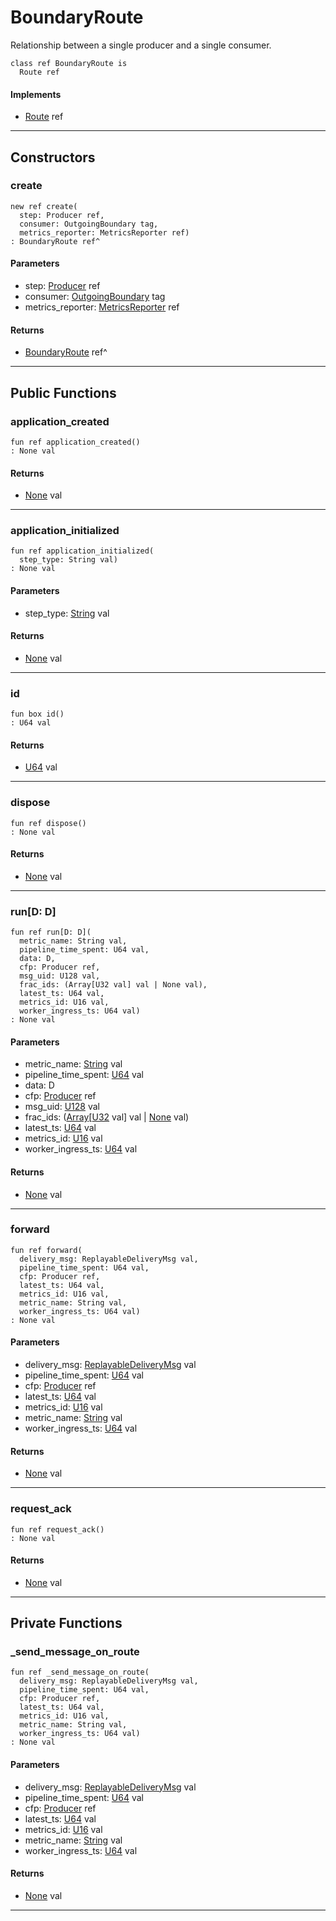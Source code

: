 # BoundaryRoute

Relationship between a single producer and a single consumer.


```pony
class ref BoundaryRoute is
  Route ref
```

#### Implements

* [Route](wallaroo-core-routing-Route) ref

---

## Constructors

### create

```pony
new ref create(
  step: Producer ref,
  consumer: OutgoingBoundary tag,
  metrics_reporter: MetricsReporter ref)
: BoundaryRoute ref^
```
#### Parameters

*   step: [Producer](wallaroo-core-common-Producer) ref
*   consumer: [OutgoingBoundary](wallaroo-core-boundary-OutgoingBoundary) tag
*   metrics_reporter: [MetricsReporter](wallaroo-core-metrics-MetricsReporter) ref

#### Returns

* [BoundaryRoute](wallaroo-core-routing-BoundaryRoute) ref^

---

## Public Functions

### application_created

```pony
fun ref application_created()
: None val
```

#### Returns

* [None](builtin-None) val

---

### application_initialized

```pony
fun ref application_initialized(
  step_type: String val)
: None val
```
#### Parameters

*   step_type: [String](builtin-String) val

#### Returns

* [None](builtin-None) val

---

### id

```pony
fun box id()
: U64 val
```

#### Returns

* [U64](builtin-U64) val

---

### dispose

```pony
fun ref dispose()
: None val
```

#### Returns

* [None](builtin-None) val

---

### run\[D: D\]

```pony
fun ref run[D: D](
  metric_name: String val,
  pipeline_time_spent: U64 val,
  data: D,
  cfp: Producer ref,
  msg_uid: U128 val,
  frac_ids: (Array[U32 val] val | None val),
  latest_ts: U64 val,
  metrics_id: U16 val,
  worker_ingress_ts: U64 val)
: None val
```
#### Parameters

*   metric_name: [String](builtin-String) val
*   pipeline_time_spent: [U64](builtin-U64) val
*   data: D
*   cfp: [Producer](wallaroo-core-common-Producer) ref
*   msg_uid: [U128](builtin-U128) val
*   frac_ids: ([Array](builtin-Array)\[[U32](builtin-U32) val\] val | [None](builtin-None) val)
*   latest_ts: [U64](builtin-U64) val
*   metrics_id: [U16](builtin-U16) val
*   worker_ingress_ts: [U64](builtin-U64) val

#### Returns

* [None](builtin-None) val

---

### forward

```pony
fun ref forward(
  delivery_msg: ReplayableDeliveryMsg val,
  pipeline_time_spent: U64 val,
  cfp: Producer ref,
  latest_ts: U64 val,
  metrics_id: U16 val,
  metric_name: String val,
  worker_ingress_ts: U64 val)
: None val
```
#### Parameters

*   delivery_msg: [ReplayableDeliveryMsg](wallaroo-core-messages-ReplayableDeliveryMsg) val
*   pipeline_time_spent: [U64](builtin-U64) val
*   cfp: [Producer](wallaroo-core-common-Producer) ref
*   latest_ts: [U64](builtin-U64) val
*   metrics_id: [U16](builtin-U16) val
*   metric_name: [String](builtin-String) val
*   worker_ingress_ts: [U64](builtin-U64) val

#### Returns

* [None](builtin-None) val

---

### request_ack

```pony
fun ref request_ack()
: None val
```

#### Returns

* [None](builtin-None) val

---

## Private Functions

### _send_message_on_route

```pony
fun ref _send_message_on_route(
  delivery_msg: ReplayableDeliveryMsg val,
  pipeline_time_spent: U64 val,
  cfp: Producer ref,
  latest_ts: U64 val,
  metrics_id: U16 val,
  metric_name: String val,
  worker_ingress_ts: U64 val)
: None val
```
#### Parameters

*   delivery_msg: [ReplayableDeliveryMsg](wallaroo-core-messages-ReplayableDeliveryMsg) val
*   pipeline_time_spent: [U64](builtin-U64) val
*   cfp: [Producer](wallaroo-core-common-Producer) ref
*   latest_ts: [U64](builtin-U64) val
*   metrics_id: [U16](builtin-U16) val
*   metric_name: [String](builtin-String) val
*   worker_ingress_ts: [U64](builtin-U64) val

#### Returns

* [None](builtin-None) val

---

